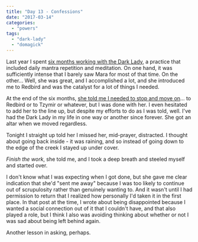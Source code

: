 ```yaml
---
title: "Day 13 - Confessions"
date: "2017-03-14"
categories: 
  - "powers"
tags: 
  - "dark-lady"
  - "domagick"
---
```


Last year I spent [six months working with the Dark Lady](https://jackofmanytrades.info/2016/05/01/walpurgisnacht/), a practice that included daily mantra repetition and meditation. On one hand, it was sufficiently intense that I barely saw Mara for most of that time. On the other... Well, she was great, and I accomplished a lot, and she introduced me to Redbird and was the catalyst for a lot of things I needed.

At the end of the six months, [she told me I needed to stop and move on](https://jackofmanytrades.info/2016/10/05/my-own-dead-bodies/)... to Redbird or to Tzymir or whatever, but I was done with her. I even hesitated to add her to the line up, but despite my efforts to do as I was told, well. I've had the Dark Lady in my life in one way or another since forever. She got an altar when we moved regardless.

Tonight I straight up told her I missed her, mid-prayer, distracted. I thought about going back inside - it was raining, and so instead of going down to the edge of the creek I stayed up under cover.

_Finish the work_, she told me, and I took a deep breath and steeled myself and started over.

I don't know what I was expecting when I got done, but she gave me clear indication that she'd "sent me away" because I was too likely to continue out of scrupulosity rather than genuinely wanting to. And it wasn't until I had permission to return that I realized how personally I'd taken it in the first place. In that post at the time, I wrote about being disappointed because I wanted a social connection out of it that I couldn't have, and that also played a role, but I think I also was avoiding thinking about whether or not I was sad about being left behind again.

Another lesson in asking, perhaps.

